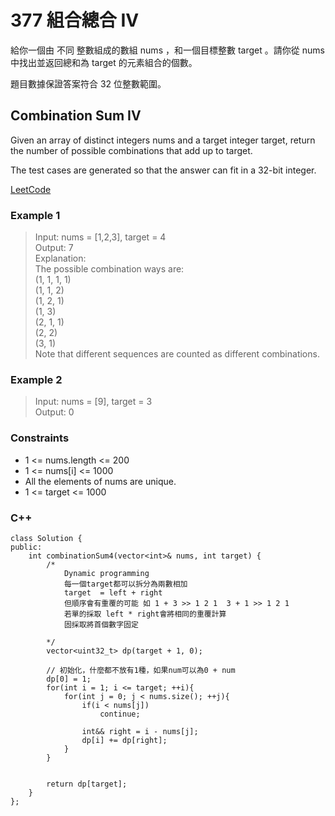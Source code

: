 # 377 組合總合 IV

給你一個由 不同 整數組成的數組 nums ，和一個目標整數 target 。請你從 nums 中找出並返回總和為 target 的元素組合的個數。

題目數據保證答案符合 32 位整數範圍。

##  Combination Sum IV

Given an array of distinct integers nums and a target integer target, return the number of possible combinations that add up to target.

The test cases are generated so that the answer can fit in a 32-bit integer.

[LeetCode](https://leetcode.cn/problems/combination-sum-iv/)

### Example 1

>Input: nums = [1,2,3], target = 4  
Output: 7  
Explanation:  
The possible combination ways are:  
(1, 1, 1, 1)  
(1, 1, 2)  
(1, 2, 1)  
(1, 3)  
(2, 1, 1)  
(2, 2)  
(3, 1)  
Note that different sequences are counted as different combinations.  

### Example 2

> Input: nums = [9], target = 3  
Output: 0  


### Constraints

* 1 <= nums.length <= 200
* 1 <= nums[i] <= 1000
* All the elements of nums are unique.
* 1 <= target <= 1000

### C++ 

```
class Solution {
public:
    int combinationSum4(vector<int>& nums, int target) {
        /*
            Dynamic programming
            每一個target都可以拆分為兩數相加
            target  = left + right
            但順序會有重覆的可能 如 1 + 3 >> 1 2 1  3 + 1 >> 1 2 1
            若單的採取 left * right會將相同的重覆計算
            固採取將首個數字固定 
                                   
        */
        vector<uint32_t> dp(target + 1, 0);

        // 初始化，什麼都不放有1種，如果num可以為0 + num
        dp[0] = 1;       
        for(int i = 1; i <= target; ++i){ 
            for(int j = 0; j < nums.size(); ++j){
                if(i < nums[j])
                    continue;

                int&& right = i - nums[j];
                dp[i] += dp[right];
            }
        }     
    
        
        return dp[target];
    }
};
```